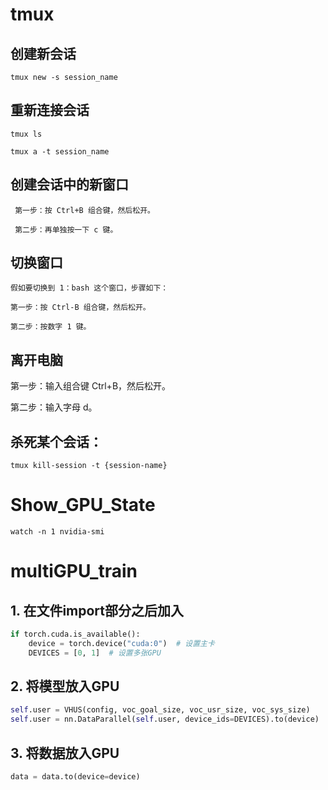 # tmux
## 创建新会话

```tmux new -s session_name```

## 重新连接会话

```tmux ls```

```tmux a -t session_name```

## 创建会话中的新窗口

``` 第一步：按 Ctrl+B 组合键，然后松开。```

``` 第二步：再单独按一下 c 键。```

## 切换窗口

```假如要切换到 1：bash 这个窗口，步骤如下：```

```第一步：按 Ctrl-B 组合键，然后松开。```

```第二步：按数字 1 键。```

## 离开电脑

第一步：输入组合键 Ctrl+B，然后松开。

第二步：输入字母 d。

## 杀死某个会话：

```tmux kill-session -t {session-name}```

# Show_GPU_State

```watch -n 1 nvidia-smi```

# multiGPU_train

## 1. 在文件import部分之后加入
```python
if torch.cuda.is_available():
    device = torch.device("cuda:0")  # 设置主卡
    DEVICES = [0, 1]  # 设置多张GPU
```
## 2. 将模型放入GPU
```python
self.user = VHUS(config, voc_goal_size, voc_usr_size, voc_sys_size)
self.user = nn.DataParallel(self.user, device_ids=DEVICES).to(device)
```
## 3. 将数据放入GPU
```python
data = data.to(device=device)
```
